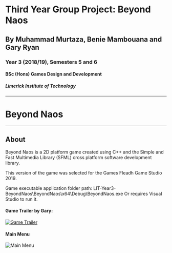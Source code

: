 
# Third Year Group Project: Beyond Naos
## By Muhammad Murtaza, Benie Mambouana and Gary Ryan
### Year 3 (2018/19), Semesters 5 and 6
#### BSc (Hons) Games Design and Development
##### Limerick Institute of Technology

---

# Beyond Naos

---

## About

Beyond Naos is a 2D platform game created using C++ and the Simple and Fast Multimedia Library (SFML) cross platform software development library.

This version of the game was selected for the Games Fleadh Game Studio 2019.

Game executable application folder path: LIT-Year3-BeyondNaos\BeyondNaos\x64\Debug\BeyondNaos.exe
Or requires Visual Studio to run it.

#### Game Trailer by Gary:
[![Game Trailer](https://i.ytimg.com/vi/i_zBdCzQmKE/1.jpg)](https://youtu.be/i_zBdCzQmKE "See video on YouTube")


#### Main Menu

![Main Menu](https://github.com/m-murtaza75/LIT-Year3-BeyondNaos/tree/main/Screenshots/MainMenu.png "Main Menu")